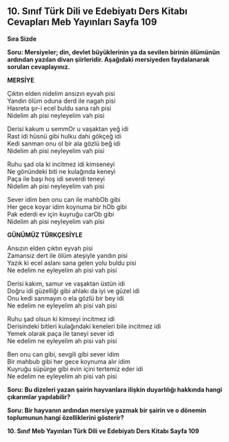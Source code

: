 ## 10. Sınıf Türk Dili ve Edebiyatı Ders Kitabı Cevapları Meb Yayınları Sayfa 109

**Sıra Sizde**

**Soru: Mersiyeler; din, devlet büyüklerinin ya da sevilen birinin ölümünün ardından yazılan divan şiirleridir. Aşağıdaki mersiyeden faydalanarak sorulan cevaplayınız.**

**MERSİYE**

Çıktın elden nidelim ansızın eyvah pisi  
 Yandın ölüm oduna derd ile nagah pisi  
 Hasreta şır-i ecel buldu sana rah pisi  
 Nidelim ah pisi neyleyelim vah pisi

Derisi kakum u semmOr u vaşaktan yeğ idi  
 Rast idi hüsnü gibi hulku dahi gökçeğ idi  
 Kedi sanman onu ol bir ala gözlü beğ idi  
 Nidelim ah pisi neyleyelim vah pisi

Ruhu şad ola ki incitmez idi kimseneyi  
 Ne gönündeki biti ne kulağında keneyi  
 Paça ile başı hoş idi severdi teneyi  
 Nidelim ah pisi neyleyelim vah pisi

Sever idim ben onu can ile mahbOb gibi  
 Her gece koyar idim koynuma bir hOb gibi  
 Pak ederdi ev için kuyruğu carOb gibi  
 Nidelim ah pisi neyleyelim vah pisi

**GÜNÜMÜZ TÜRKÇESİYLE**

Ansızın elden çıktın eyvah pisi  
 Zamansız dert ile ölüm ateşiyle yandın pisi  
 Yazık ki ecel aslanı sana gelen yolu buldu pisi  
 Ne edelim ne eyleyelim ah pisi vah pisi

Derisi kakım, samur ve vaşaktan üstün idi  
 Doğru idi güzelliği gibi ahlakı da iyi ve güzel idi  
 Onu kedi sanmayın o ela gözlü bir bey idi  
 Ne edelim ne eyleyelim ah pisi vah pisi

Ruhu şad olsun ki kimseyi incitmez idi  
 Derisindeki bitleri kulağındaki keneleri bile incitmez idi  
 Yemek olarak paça ile taneyi sever idi  
 Ne edelim ne eyleyelim ah pisi vah pisi

Ben onu can gibi, sevgili gibi sever idim  
 Bir mahbub gibi her gece koynuma alır idim  
 Kuyruğu süpürge gibi evin içini tertemiz eder idi  
 Ne edelim ne eyleyelim ah pisi vah pisi

**Soru: Bu dizeleri yazan şairin hayvanlara ilişkin duyarlılığı hakkında hangi çıkarımlar yapılabilir?**

**Soru: Bir hayvanın ardından mersiye yazmak bir şairin ve o dönemin toplumunun hangi özelliklerini gösterir?**

**10. Sınıf Meb Yayınları Türk Dili ve Edebiyatı Ders Kitabı Sayfa 109**